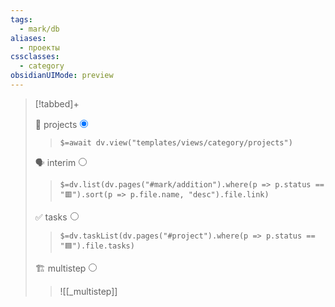 ```yaml
---
tags:
  - mark/db
aliases:
  - проекты
cssclasses:
  - category
obsidianUIMode: preview
---
```


> [!tabbed]+
>
> <label>🏢 projects<input type="radio" name="test" checked/></label>
>
> > `$=await dv.view("templates/views/category/projects")`
> 
> <label>🗣️ interim<input type="radio" name="test" /></label>
> 
> > `$=dv.list(dv.pages("#mark/addition").where(p => p.status == "🟥").sort(p => p.file.name, "desc").file.link)`
>
> <label>✅ tasks<input type="radio" name="test" /></label>
> 
> > `$=dv.taskList(dv.pages("#project").where(p => p.status == "🟦").file.tasks)`
>
> <label>🏗 multistep<input type="radio" name="test" /></label>
>
> > ![[_multistep]]
